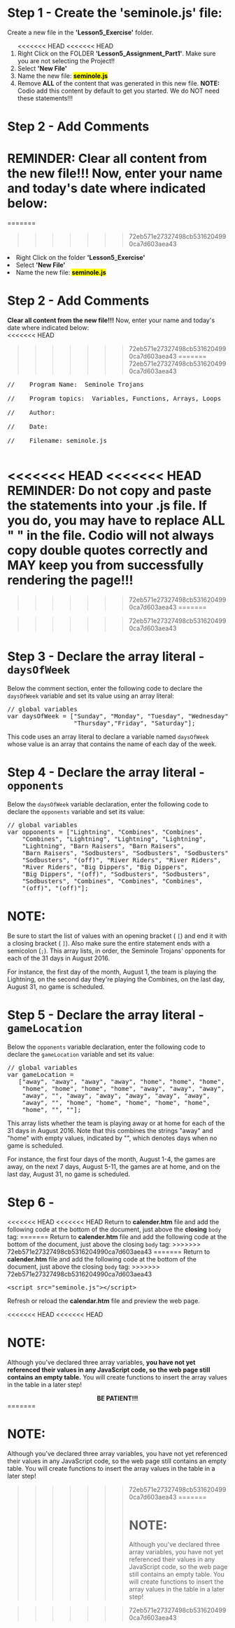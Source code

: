 <h1>Step 1 - Create the 'seminole.js' file:</h1>
Create a new file in the <b>'Lesson5_Exercise'</b> folder.
<ol>
<<<<<<< HEAD
<<<<<<< HEAD
<li>Right Click on the FOLDER <b>'Lesson5_Assignment_Part1'</b>.  Make sure you are not selecting the Project!!</li>
<li>Select <b>'New File'</b></li>
<li>Name the new file:  <b><mark>seminole.js</mark></b></li>
<li>Remove <b>ALL</b> of the content that was generated in this new file.  <b>NOTE:</b>  Codio add this content by default to get you started.  We do NOT need these statements!!!</li>
</ol>
<h1>Step 2 - Add Comments</h1>

<b>REMINDER:  Clear all content from the new file!!!</b>  Now, enter your name and today's date where indicated below:<br>
=======
=======
>>>>>>> 72eb571e27327498cb5316204990ca7d603aea43
<li>Right Click on the folder <b>'Lesson5_Exercise'</b></li>
<li>Select <b>'New File'</b></li>
<li>Name the new file:  <b><mark>seminole.js</mark></b></li>
</ol>
<h1>Step 2 - Add Comments</h1>

<b>Clear all content from the new file!!!</b>  Now, enter your name and today's date where indicated below:<br>
<<<<<<< HEAD
>>>>>>> 72eb571e27327498cb5316204990ca7d603aea43
=======
>>>>>>> 72eb571e27327498cb5316204990ca7d603aea43
<pre>
//    Program Name:  Seminole Trojans <br>
//    Program topics:  Variables, Functions, Arrays, Loops<br>
//    Author: <br>
//    Date:   <br>
//    Filename: seminole.js<br>
</pre>
<<<<<<< HEAD
<<<<<<< HEAD
<b>REMINDER:  Do not copy and paste the statements into your .js file.  If you do, you may have to replace ALL <b>" "</b> in the file.  Codio will not always copy double quotes correctly and MAY keep you from successfully rendering the page!!!</b> <br>
=======

>>>>>>> 72eb571e27327498cb5316204990ca7d603aea43
=======

>>>>>>> 72eb571e27327498cb5316204990ca7d603aea43
<p>
<h1>Step 3 - Declare the array literal - <code>daysOfWeek</code></h1>
Below the comment section, enter the following code to declare the <code>daysOfWeek</code> variable and set its value using an array literal:<br>

<pre>// global variables
var daysOfWeek = ["Sunday", "Monday", "Tuesday", "Wednesday", 
                  "Thursday","Friday", "Saturday"];</pre>
This code uses an array literal to declare a variable named <code>daysOfWeek</code> whose value is an array that contains the name of each day of the week.
</p>

<p>
<h1>Step 4 - Declare the array literal - <code>opponents</code></h1>
Below the <code>daysOfWeek</code> variable declaration, enter the following code to declare the <code>opponents</code> variable and set its value:<br>

<pre>// global variables
var opponents = ["Lightning", "Combines", "Combines", 
    "Combines", "Lightning", "Lightning", "Lightning", 
    "Lightning", "Barn Raisers", "Barn Raisers", 
    "Barn Raisers", "Sodbusters", "Sodbusters", "Sodbusters",
    "Sodbusters", "(off)", "River Riders", "River Riders", 
    "River Riders", "Big Dippers", "Big Dippers", 
    "Big Dippers", "(off)", "Sodbusters", "Sodbusters",
    "Sodbusters", "Combines", "Combines", "Combines", 
    "(off)", "(off)"];</pre>


<b><h1>NOTE:</h1></b>  Be sure to start the list of values with an opening bracket ( <code>[</code>) and end it with a closing bracket ( <code>]</code>).  Also make sure the entire statement ends with a semicolon (<code>;</code>).
This array lists, in order, the Seminole Trojans' opponents for each of the 31 days in August 2016.  

For instance, the first day of the month, August 1, the team is playing the Lightning, on the second day they're playing the Combines, on the last day, August 31, no game is scheduled.

</p>

<h1>Step 5 - Declare the array literal - <code>gameLocation</code></h1>
Below the <code>opponents</code> variable declaration, enter the following code to declare the <code>gameLocation</code> variable and set its value:<br>

<pre>// global variables
var gameLocation = 
   ["away", "away", "away", "away", "home", "home", "home",
    "home", "home", "home", "home", "away", "away", "away",
    "away", "", "away", "away", "away", "away", "away",
    "away", "", "home", "home", "home", "home", "home",
    "home", "", ""];</pre>
    
This array lists whether the team is playing away or at home for each of the 31 days in August 2016.  Note that this combines the strings "away" and "home" with empty values, indicated by "", which denotes days when no game is scheduled.  

For instance, the first four days of the month, August 1-4, the games are away, on the next 7 days, August 5-11, the games are at home, and on the last day, August 31, no game is scheduled.
</p>


<h1>Step 6 - </h1>
<<<<<<< HEAD
<<<<<<< HEAD
Return to <b>calender.htm</b> file and add the following code at the bottom of the document, just above the <b>closing</b> <code>body</code> tag:
=======
Return to <b>calender.htm</b> file and add the following code at the bottom of the document, just above the closing <code>body</code> tag:
>>>>>>> 72eb571e27327498cb5316204990ca7d603aea43
=======
Return to <b>calender.htm</b> file and add the following code at the bottom of the document, just above the closing <code>body</code> tag:
>>>>>>> 72eb571e27327498cb5316204990ca7d603aea43
<pre>&lt;script src="seminole.js">&lt;/script></pre>

Refresh or reload the <b>calendar.htm</b> file and preview the web page.  

<p>

<<<<<<< HEAD
<<<<<<< HEAD
<b><h1>NOTE:</h1></b>   Although you've declared three array variables, <b>you have not yet referenced their values in any JavaScript code, so the web page still contains an empty table.</b>  You will create functions to insert the array values in the table in a later step!

<center><b>BE PATIENT!!!</b></center>
=======
<b><h1>NOTE:</h1></b>   Although you've declared three array variables, you have not yet referenced their values in any JavaScript code, so the web page still contains an empty table.  You will create functions to insert the array values in the table in a later step!

>>>>>>> 72eb571e27327498cb5316204990ca7d603aea43
=======
<b><h1>NOTE:</h1></b>   Although you've declared three array variables, you have not yet referenced their values in any JavaScript code, so the web page still contains an empty table.  You will create functions to insert the array values in the table in a later step!

>>>>>>> 72eb571e27327498cb5316204990ca7d603aea43
</p>


